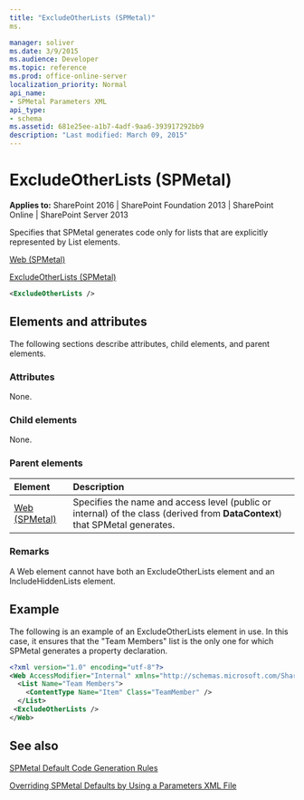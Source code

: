 ```yaml
---
title: "ExcludeOtherLists (SPMetal)"
ms.

manager: soliver
ms.date: 3/9/2015
ms.audience: Developer
ms.topic: reference
ms.prod: office-online-server
localization_priority: Normal
api_name:
- SPMetal Parameters XML
api_type:
- schema
ms.assetid: 681e25ee-a1b7-4adf-9aa6-393917292bb9
description: "Last modified: March 09, 2015"
---
```


# ExcludeOtherLists (SPMetal)

 
  
 **Applies to:** SharePoint 2016 | SharePoint Foundation 2013 | SharePoint Online | SharePoint Server 2013
  
Specifies that SPMetal generates code only for lists that are explicitly represented by List elements. 
  
[Web (SPMetal)](web-spmetal.md)
  
[ExcludeOtherLists (SPMetal)](excludeotherlists-spmetal.md)
  
```XML
<ExcludeOtherLists />
```

## Elements and attributes

The following sections describe attributes, child elements, and parent elements.

### Attributes

None.
  
### Child elements

None.
  
### Parent elements

|**Element**|**Description**|
|:-----|:-----|
|[Web (SPMetal)](web-spmetal.md) <br/> |Specifies the name and access level (public or internal) of the class (derived from **DataContext**) that SPMetal generates.  <br/> |
   
### Remarks

A Web element cannot have both an ExcludeOtherLists element and an IncludeHiddenLists element. 
  
## Example

The following is an example of an ExcludeOtherLists element in use. In this case, it ensures that the "Team Members" list is the only one for which SPMetal generates a property declaration.
  
```XML
<?xml version="1.0" encoding="utf-8"?>
<Web AccessModifier="Internal" xmlns="http://schemas.microsoft.com/SharePoint/2009/spmetal">
  <List Name="Team Members">
    <ContentType Name="Item" Class="TeamMember" />
  </List>
 <ExcludeOtherLists />
</Web>

```

## See also



[SPMetal Default Code Generation Rules](http://msdn.microsoft.com/library/873ac65e-425e-40f3-9ef6-753d3cda1436%28Office.15%29.aspx)
  
[Overriding SPMetal Defaults by Using a Parameters XML File](http://msdn.microsoft.com/library/209359b2-bd46-47b6-837d-3c0c2005cb19%28Office.15%29.aspx)

